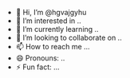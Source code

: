 - 👋 Hi, I’m @hgvajgyhu
- 👀 I’m interested in ..
- 🌱 I’m currently learning ..
- 💞️ I’m looking to collaborate on ..
- 📫 How to reach me ...
- 😄 Pronouns: ..
- ⚡ Fun fact: ...

<!---
hgvajgyhu/hgvajgyhu is a ✨ special ✨ repository because its `README.md` (this file) appears on your GitHub profile.
You can click the Preview link to take a look at your changes.
--->
